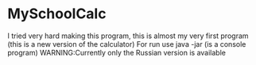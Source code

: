 # MySchoolCalc
I tried very hard making this program, this is almost my very first program (this is a new version of the calculator)
For run use java -jar (is a console program)
WARNING:Currently only the Russian version is available 
